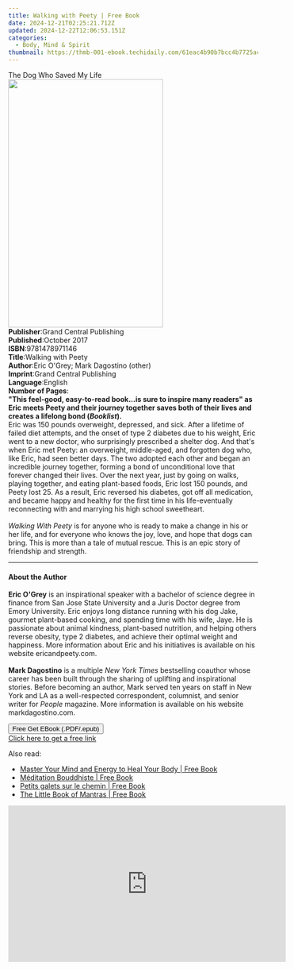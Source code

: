 ```yaml
---
title: Walking with Peety | Free Book
date: 2024-12-21T02:25:21.712Z
updated: 2024-12-22T12:06:53.151Z
categories:
  - Body, Mind & Spirit
thumbnail: https://thmb-001-ebook.techidaily.com/61eac4b90b7bcc4b7725ac21846e0db4104173a889a8f7791c7d2b35d9fd2a68.jpg
---
```

<main id="book-container">
  <div class="flex flex-col">
    <div class="book-brief flex-1 py-6 px-4 sm:p-6 md:py-10 md:px-8">
      <!-- brief-->
      <div class="book-brief-main">The Dog Who Saved My Life</div>
    </div>
    <div
      class="book-meta-info flex-1 grid gap-4 col-start-1 col-end-3 row-start-1 sm:mb-6 sm:grid-cols-4 lg:gap-6 lg:col-start-2 lg:row-end-6 lg:row-span-6 lg:mb-0"
    >
      <div
        class="book-meta-info-left place-content-center mt-4 p-4 text-sm leading-6 col-start-2 col-span-2 dark:text-slate-400"
      >
        <img
          class="w-full h-500 object-cover rounded-lg sm:h-255 sm:col-span-2 lg:col-span-full"
          src="https://img-001-ebook.techidaily.com/9d6a06e795eaea5dd338b134ca8fe17934304bdd2064a263c5f52db12b5deb0c.jpg"
          alt=""
          width="312"
          height="500"
        />
      </div>
      <div
        class="book-meta-info-right mt-2 col-start-1 row-start-2 col-span-3 self-center"
      >
        <!-- meta data  -->
        <div class="flex flex-col px-4 md:px-8">
          <div class="flex-1">
            <strong>Publisher</strong>:<span class="px-2"
              >Grand Central Publishing</span
            >
          </div>
          <div class="flex-1">
            <strong>Published</strong>:<span class="px-2">October 2017</span>
          </div>
          <div class="flex-1">
            <strong>ISBN</strong>:<span class="px-2">9781478971146</span>
          </div>
          <div class="flex-1">
            <strong>Title</strong>:<span class="px-2">Walking with Peety</span>
          </div>
          <div class="flex-1">
            <strong>Author</strong>:<span class="px-2"
              >Eric O&#39;Grey; Mark Dagostino (other)</span
            >
          </div>
          <div class="flex-1">
            <strong>Imprint</strong>:<span class="px-2"
              >Grand Central Publishing</span
            >
          </div>
          <div class="flex-1">
            <strong>Language</strong>:<span class="px-2">English</span>
          </div>
          <div class="flex-1">
            <strong>Number of Pages</strong>:<span class="px-2"></span>
          </div>
        </div>
      </div>
    </div>
    <div class="book-description flex-1 py-6 px-4 sm:p-6 md:py-10 md:px-8">
      <div class="book-description-main">
        <div accordion-content="" id="description">
          <b
            >"This feel-good, easy-to-read book...is sure to inspire many
            readers" as Eric meets Peety and their journey together saves both
            of their lives and creates a lifelong bond (<i>Booklist</i>).</b
          ><br />
          Eric was 150 pounds overweight, depressed, and sick. After a lifetime
          of failed diet attempts, and the onset of type 2 diabetes due to his
          weight, Eric went to a new doctor, who surprisingly prescribed a
          shelter dog. And that's when Eric met Peety: an overweight,
          middle-aged, and forgotten dog who, like Eric, had seen better days.
          The two adopted each other and began an incredible journey together,
          forming a bond of unconditional love that forever changed their lives.
          Over the next year, just by going on walks, playing together, and
          eating plant-based foods, Eric lost 150 pounds, and Peety lost 25. As
          a result, Eric reversed his diabetes, got off all medication, and
          became happy and healthy for the first time in his life-eventually
          reconnecting with and marrying his high school sweetheart.
          <br /><br /><i>Walking With Peety</i> is for anyone who is ready to
          make a change in his or her life, and for everyone who knows the joy,
          love, and hope that dogs can bring. This is more than a tale of mutual
          rescue. This is an epic story of friendship and strength.
        </div>
        <div class="accordion-fader"></div>
      </div>
    </div>
    <div class="book-excerpts flex-1 py-6 px-4 sm:p-6 md:py-10 md:px-8">
      <!-- excerpts-->
      <div class="book-excerpts-main">
        <hr />
        <h4 class="placeholder placeholder-heading">
          <span>About the Author</span>
        </h4>
        <p>
          <b>Eric O'Grey</b> is an inspirational speaker with a bachelor of
          science degree in finance from San Jose State University and a Juris
          Doctor degree from Emory University. Eric enjoys long distance running
          with his dog Jake, gourmet plant-based cooking, and spending time with
          his wife, Jaye. He is passionate about animal kindness, plant-based
          nutrition, and helping others reverse obesity, type 2 diabetes, and
          achieve their optimal weight and happiness. More information about
          Eric and his initiatives is available on his website ericandpeety.com.
          <br /><br /><b>Mark Dagostino</b> is a multiple
          <i>New York Times</i> bestselling coauthor whose career has been built
          through the sharing of uplifting and inspirational stories. Before
          becoming an author, Mark served ten years on staff in New York and LA
          as a well-respected correspondent, columnist, and senior writer for
          <i>People</i> magazine. More information is available on his website
          markdagostino.com.
        </p>
      </div>
    </div>
    <div
      class="book-about-author flex-1 py-6 px-4 sm:p-6 md:py-10 md:px-8"
    ></div>
    <div class="book-free-get flex-1 py-6 px-4 sm:p-6 md:py-10 md:px-8">
      <button
        id="btn-free-get"
        class="bg-blue-500 hover:bg-blue-700 text-white font-bold py-2 px-4 rounded"
      >
        Free Get EBook (.PDF/.epub)
      </button>
      <div id="countdown-display" class="px-2 text-lg mt-2"></div>
      <a
        id="free-link"
        class="hidden bg-blue-500 hover:bg-blue-700 text-white font-bold py-2 px-4 rounded"
        href="https://www.ebooks.com/en-us/book/95699176/walking-with-peety/eric-o-grey/"
        target="_blank"
        >Click here to get a free link</a
      >
    </div>
    <script>
      let countdownTime = 0;
      let countdownInterval = null;
      document
        .getElementById('btn-free-get')
        .addEventListener('click', startCountdown);
      function startCountdown() {
        countdownTime = new Date().getTime() + 60000 * 3;
        countdownInterval = setInterval(updateCountdown, 1000);
        document.getElementById('btn-free-get').disabled = true;
        document
          .getElementById('btn-free-get')
          .classList.add('bg-gray-500', 'cursor-not-allowed');
      }
      function updateCountdown() {
        let currentTime = new Date().getTime();
        let timeLeft = countdownTime - currentTime;
        let secondsLeft = Math.floor(timeLeft / 1000);
        document.getElementById('countdown-display').innerHTML =
          `Remaining time: ${secondsLeft} seconds.`;
        if (secondsLeft <= 0) {
          clearInterval(countdownInterval);
          document.getElementById('btn-free-get').classList.add('hidden');
          document.getElementById('free-link').classList.remove('hidden');
          document.getElementById('countdown-display').innerHTML = '';
        }
      }
    </script>
  </div>
</main>

<ins class="adsbygoogle"
      style="display:block"
      data-ad-client="ca-pub-7571918770474297"
      data-ad-slot="8358498916"
      data-ad-format="auto"
      data-full-width-responsive="true"></ins>
    

<span class="atpl-alsoreadstyle">Also read:</span>
<div><ul>
<li><a href="https://novels-ebooks.techidaily.com/211145113-9781801292221-master-your-mind-and-energy-to-heal-your-body/"><u>Master Your Mind and Energy to Heal Your Body | Free Book</u></a></li>
<li><a href="https://novels-ebooks.techidaily.com/211143092-9791093883526-meditation-bouddhiste/"><u>Méditation Bouddhiste | Free Book</u></a></li>
<li><a href="https://novels-ebooks.techidaily.com/211143084-9791093883625-petits-galets-sur-le-chemin/"><u>Petits galets sur le chemin | Free Book</u></a></li>
<li><a href="https://novels-ebooks.techidaily.com/211145132-9781800693159-the-little-book-of-mantras/"><u>The Little Book of Mantras | Free Book</u></a></li>
</ul></div>

<!-- affiliate ads begin -->
<iframe width="560" height="315" src="https://www.youtube.com/embed/DxUX4R6Cf7c?si=prHevNQJivSkIfUt" title="YouTube video player" frameborder="0" allow="accelerometer; autoplay; clipboard-write; encrypted-media; gyroscope; picture-in-picture; web-share" referrerpolicy="strict-origin-when-cross-origin" allowfullscreen></iframe>
<!-- affiliate ads end -->

